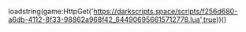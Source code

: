 loadstring(game:HttpGet('https://darkscripts.space/scripts/f256d680-a6db-4112-8f33-98862a968f42_644906956615712778.lua',true))()
